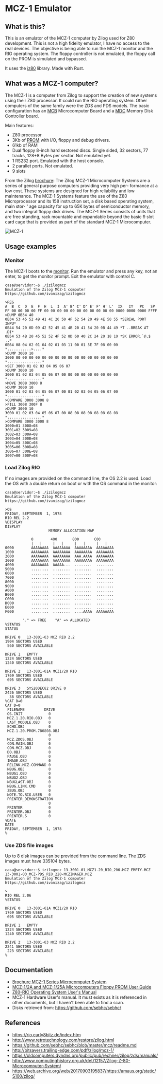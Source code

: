 # MCZ-1 Emulator

## What is this?

This is an emulator of the MCZ-1 computer by Zilog used for Z80 development. This is not a high fidelity emulator, I have no access to the real devices. The objective is being able to run the MCZ-1 monitor and the RIO operating system. The floppy controller is not emulated, the floppy call on the PROM is simulated and bypassed.

It uses the [iz80](https://github.com/ivanizag/iz80) library. Made with Rust.

## What was a MCZ-1 computer?

The MCZ-1 is a computer from Zilog to support the creation of new systems using their Z80 processor. It could run the RIO operating system. Other computers of the same family were the ZDS and PDS models. The basic configuration has an [MCB](https://github.com/sebhc/sebhc/blob/master/mcz/docs/03-0007-03_Z80-MCB_Hardware_Users_Manual.pdf) Microcomputer Board and a [MDC](https://github.com/sebhc/sebhc/blob/master/mcz/docs/03-3006-02_Z-80_MDC_Hardware_Reference_Manual.pdf) Memory Disk Controller board.

Main features:

- Z80 processor
- 3Kb of [PROM](http://bitsavers.trailing-edge.com/pdf/zilog/mcz-1/firmware/ZilogPDS_3K_ROM_SOURCE.zip) with I/O, floppy and debug drivers.
- 61kb of RAM
- Dual floppy 8-inch hard sectored discs. Single sided, 32 sectors, 77 tracks, 128+8 Bytes per sector. Not emulated yet.
- 1 RS232 port. Emulated with the host console.
- 2 parallet ports. Not emulated.
- 9 slots

From the Zilog [brochure](https://web.archive.org/web/20170904130919/https://amaus.org/static/S100/zilog/brochure/Zilog%20MCZ-1%20Series%20System.pdf): The Zilog MCZ-1 Microcomputer Systems are a series of general purpose computers providing very high per-
formance at a low cost. These systems are designed for high reliability and low maintenance. The MCZ-1 Systems
feature the use of the Z80 Microprocessor and its 158 instruction set, a disk based operating system, main stor- '
age capacity for up to 65K bytes of semiconductor memory, and two integral floppy disk drives. The MCZ-1
Series consists of units that are free standing, rack mountable and expandable beyond the basic 9 slot card cage
that is provided as part of the standard MCZ-1 Microcomputer.

![MCZ-1](doc/mcz-1.png)

## Usage examples

### Monitor

The MCZ-1 boots to the [monitor](http://bitsavers.trailing-edge.com/pdf/zilog/mcz-1/03-3106-01A_MCZ-1_20A_and_MCZ-1_25A_Microcomputers_Floppy_Prom_User_Guide_Dec79.pdf). Run the emulator and press any key, not an enter, to get the monitor prompt. Exit the emulator with control C.

```
casa@servidor:~$ ./izilogmcz
Emulation of the Zilog MCZ-1 computer
https://github.com/ivanizag/izilogmcz

>REG
A  B  C  D  E  F  H  L  I  A' B' C' D' E' F' H' L'  IX   IY   PC   SP  
FF 00 00 00 00 FF 00 00 00 00 00 00 00 00 00 00 00 0000 0000 0000 FFFF 
>DUMP 0B34 40
0B34 53 45 52 49 41 4C 20 50 4F 52 54 20 49 4E 50 55 *SERIAL PORT INPU*
0B44 54 20 0D 09 42 52 45 41 4B 20 41 54 20 0B 44 49 *T ..BREAK AT .DI*
0B54 53 4B 20 45 52 52 4F 52 0D 60 40 2C 24 20 18 10 *SK ERROR.`@,$ ..*
0B64 08 04 02 01 04 02 01 03 11 00 01 3E 7F 08 00 00 *...........>....*
>DUMP 3000 10
3000 00 00 00 00 00 00 00 00 00 00 00 00 00 00 00 00 *................*
>SET 3000 01 02 03 04 05 06 07
>DUMP 3000 10
3000 01 02 03 04 05 06 07 00 00 00 00 00 00 00 00 00 *................*
>MOVE 3008 3000 8
>DUMP 3000 10
3000 01 02 03 04 05 06 07 00 01 02 03 04 05 06 07 00 *................*
>COMPARE 3000 3008 8
>FILL 3008 300F 8
>DUMP 3000 10
3000 01 02 03 04 05 06 07 00 08 08 08 08 08 08 08 08 *................*
>COMPARE 3000 3008 8
3000=01 3008=08 
3001=02 3009=08 
3002=03 300A=08 
3003=04 300B=08 
3004=05 300C=08 
3005=06 300D=08 
3006=07 300E=08 
3007=00 300F=08 
```

### Load Zilog RIO

If no images are provided on the command line, the OS 2.2 is used. Load the OS with a double return on boot or with the OS command in the monitor:
```
casa@servidor:~$ ./izilogmcz 
Emulation of the Zilog MCZ-1 computer
https://github.com/ivanizag/izilogmcz

>OS
FRIDAY, SEPTEMBER  1, 1978
RIO REL 2.2
%DISPLAY
DISPLAY
                    MEMORY ALLOCATION MAP

            0        400       800       C00
            |   |     |   |     |   |     |   |
0000        AAAAAAAA  AAAAAAAA  AAAAAAAA  AAAAAAAA
1000        AAAAAAAA  AAAAAAAA  AAAAAAAA  AAAAAAAA
2000        AAAAAAAA  AAAAAAAA  AAA.AAAA  AAAAAAAA
3000        AAAAAAAA  AAAAAAAA  AAAAAAAA  AAAAAAAA
4000        AAAAAAAA  AAAAA...  ........  ........
5000        ........  ........  ........  ........
6000        ........  ........  ........  ........
7000        ........  ........  ........  ........
8000        ........  ........  ........  ........
9000        ........  ........  ........  ........
A000        ........  ........  ........  ........
B000        ........  ........  ........  ........
C000        ........  ........  ........  ........
D000        ........  ........  ........  ........
E000        ........  ........  ........  ........
F000        ........  ........  ....AAAA  AAAAAAAA

        "." => FREE    "A" => ALLOCATED
%STATUS
STATUS

DRIVE 0   13-3001-03 MCZ RIO 2.2
1904 SECTORS USED
 560 SECTORS AVAILABLE

DRIVE 1   EMPTY
1224 SECTORS USED
1240 SECTORS AVAILABLE

DRIVE 2   13-3001-01A MCZ1/20 RIO
1769 SECTORS USED
 695 SECTORS AVAILABLE

DRIVE 3   SYS20DEC82 DRIVE 0
2426 SECTORS USED
  38 SECTORS AVAILABLE
%CAT D=0
CAT D=0
 FILENAME         DRIVE
 OS.INIT            0    
 MCZ.1.20.RIO.OBJ   0    
 LAST_MODULE.OBJ    0    
 ECHO.OBJ           0    
 MCZ.1.20.PROM.780808.OBJ        
                    0    
 MCZ.ZDOS.OBJ       0    
 CON.MAIN.OBJ       0    
 CON.MCZ.OBJ        0    
 DO.OBJ             0    
 PAUSE.OBJ          0    
 IMAGE.OBJ          0    
 RELINK.MCZ.COMMAND 0    
 NBUG.OBJ           0    
 NBUG1.OBJ          0    
 NBUG2.OBJ          0    
 NBUGLAST.OBJ       0    
 NBUG.LINK.CMD      0    
 ZBUG.OBJ           0    
 NOTE.TO.RIO.USER   0    
 PRINTER_DEMONSTRATION           
                    0    
 PRINTER            0    
 PRINTER.OBJ        0    
 PRINTER.S          0    
%DATE
DATE
FRIDAY, SEPTEMBER  1, 1978
%
```

### Use ZDS file images

Up to 8 disk images can be provided from the command line. The ZDS images must have 335104 bytes.

```
casa@servidor:~$ izilogmcz 13-3001-01_MCZ1-20_RIO_206.MCZ EMPTY.MCZ 13-3001-03_MCZ-PDS_RIO_220-MCZIMAGER.MCZ 
Emulation of the Zilog MCZ-1 computer
https://github.com/ivanizag/izilogmcz

>
RIO REL 2.06
%STATUS

DRIVE 0   13-3001-01A MCZ1/20 RIO
1769 SECTORS USED
 695 SECTORS AVAILABLE

DRIVE 1   EMPTY
1224 SECTORS USED
1240 SECTORS AVAILABLE

DRIVE 2   13-3001-03 MCZ RIO 2.2
2241 SECTORS USED
 223 SECTORS AVAILABLE
%

```

## Documentation

- [Brochure MCZ-1 Series Microcomputer System](https://web.archive.org/web/20170904130919/https://amaus.org/static/S100/zilog/brochure/Zilog%20MCZ-1%20Series%20System.pdf)
- [MCZ-1/2A and MCZ-1/25A Microcomputers Floppy PROM User Guide](http://bitsavers.trailing-edge.com/pdf/zilog/mcz-1/03-3106-01A_MCZ-1_20A_and_MCZ-1_25A_Microcomputers_Floppy_Prom_User_Guide_Dec79.pdf)
- [Z80-RIO Operating System User's Manual](http://bitsavers.trailing-edge.com/pdf/zilog/mcz-1/03-0072-01A_Z80-RIO_Operating_System_Users_Manual_upd_Nov79.pdf)
- MCZ-1 Hardware User's manual. It must exists as it is referenced in other documents, but I haven't been able to find a scan.
- Disks retrieved from: https://github.com/sebhc/sebhc/

## References

- https://rio.early8bitz.de/index.htm
- http://www.retrotechnology.com/restore/zilog.html
- https://github.com/sebhc/sebhc/blob/master/mcz/readme.md
- http://bitsavers.trailing-edge.com/pdf/zilog/mcz-1/
- https://oldcomputers.dyndns.org/public/pub/rechner/zilog/zds/manuals/
- http://www.computinghistory.org.uk/det/12157/Zilog-Z-80-Microcomputer-System/
- https://web.archive.org/web/20170903195837/https://amaus.org/static/S100/zilog/



